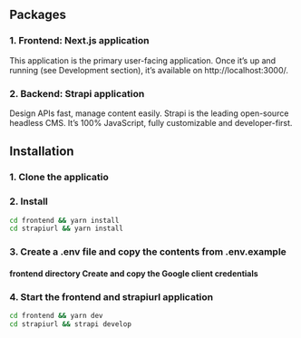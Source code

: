 ## Packages

### 1. Frontend: Next.js application

This application is the primary user-facing application. Once it’s up and running (see Development section), it’s available on http://localhost:3000/.

### 2. Backend: Strapi application

Design APIs fast, manage content easily.
Strapi is the leading open-source headless CMS. It’s 100% JavaScript, fully customizable and developer-first.

## Installation

### 1. Clone the applicatio

### 2. Install 
```sh
cd frontend && yarn install
cd strapiurl && yarn install
```

### 3. Create a .env file and copy the contents from .env.example

#### frontend directory Create and copy the Google client credentials

### 4. Start the frontend and strapiurl application

```sh
cd frontend && yarn dev
cd strapiurl && strapi develop
```